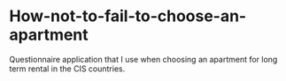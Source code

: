 # How-not-to-fail-to-choose-an-apartment
Questionnaire application that I use when choosing an apartment for long term rental in the CIS countries.
